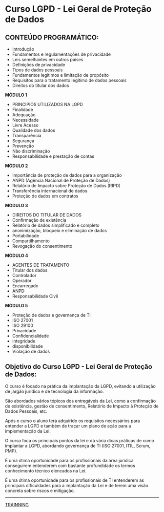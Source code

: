 # Curso LGPD - Lei Geral de Proteção de Dados

## CONTEÚDO PROGRAMÁTICO:

- Introdução
- Fundamentos e regulamentações de privacidade
- Leis semelhantes em outros países
- Definições de privacidade
- Tipos de dados pessoais
- Fundamentos legítimos e limitação de propósito
- Requisitos para o tratamento legítimo de dados pessoais
- Direitos do titular dos dados

 

**MÓDULO 1**


- PRINCIPIOS UTILIZADOS NA LGPD 
- Finalidade
- Adequação
- Necessidade
- Livre Acesso
- Qualidade dos dados
- Transparência
- Segurança
- Prevenção
- Não discriminação
- Responsabilidade e prestação de contas 

 

**MÓDULO 2**

- Importância de proteção de dados para a organização
- ANPD (Agência Nacional de Proteção de Dados)
- Relatório de Impacto sobre Proteção de Dados (RIPD)
- Transferência internacional de dados
- Proteção de dados em contratos

   
**MÓDULO 3**

- DIREITOS DO TITULAR DE DADOS 
- Confirmação de existência
- Relatório de dados simplificado e completo
- anonimização, bloqueio e eliminação de dados
- Portabilidade
- Compartilhamento
- Revogação do consentimento
 

**MÓDULO 4**

 
- AGENTES DE TRATAMENTO 
- Titular dos dados
- Controlador
- Operador
- Encarregado
- ANPD
- Responsabilidade Civil

 
**MÓDULO 5**

- Proteção de dados e governança de TI 
- ISO 27001
- ISO 29100
- Privacidade
- Confidencialidade
- integridade
- disponibilidade
- Violação de dados

## Objetivo do Curso LGPD - Lei Geral de Proteção de Dados:

O curso é focado na prática da implantação da LGPD, evitando a utilização de jargão jurídico e de tecnologia da informação.

São abordados vários tópicos dos entregáveis da Lei, como a confirmação de existência, gestão de consentimento, Relatório de Impacto à Proteção de Dados Pessoais, etc.

Após o curso o aluno terá adquirido os requisitos necessários para entender a LGPD e também de traçar um plano de ação para a implementação da Lei.

O curso foca os principais pontos da lei e dá vária dicas práticas de como implantar a LGPD, abordando governança de TI (ISO 27001, ITIL, Scrum, PMP).

É uma ótima oportunidade para os profissionais da área jurídica conseguirem entenderem com bastante profundidade os termos conhecimento técnico elencados na Lei.

É uma ótima oportunidade para os profissionais de TI entenderem as principais dificuldades para a implantação da Lei e de terem uma visão concreta sobre riscos e mitigação.

---

[TRAINNING](https://www.trainning.com.br/cursos/lgpd-leigeral-de-protecao-de-dados)
